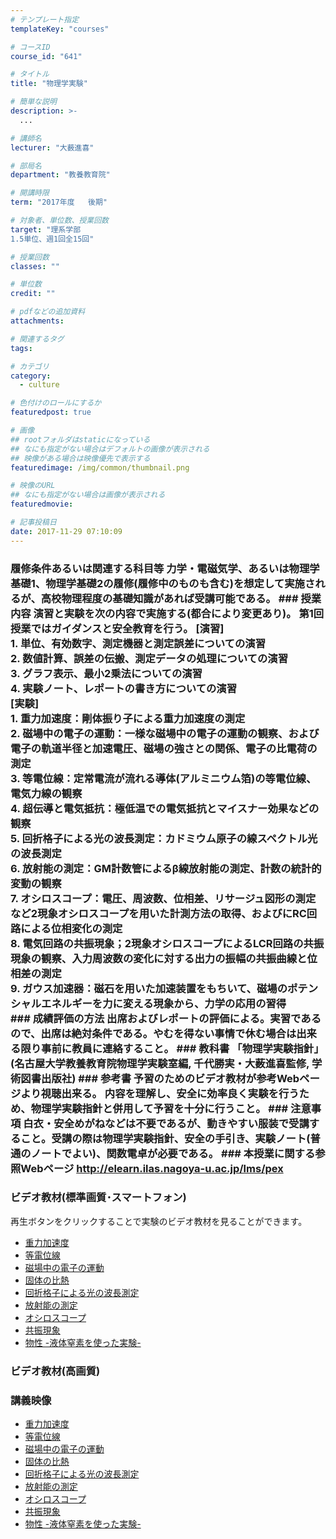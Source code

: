 ```yaml
---
# テンプレート指定
templateKey: "courses"

# コースID
course_id: "641"

# タイトル
title: "物理学実験"

# 簡単な説明
description: >-
  ...

# 講師名
lecturer: "大薮進喜"

# 部局名
department: "教養教育院"

# 開講時限
term: "2017年度	後期"

# 対象者、単位数、授業回数
target: "理系学部
1.5単位、週1回全15回"

# 授業回数
classes: ""

# 単位数
credit: ""

# pdfなどの追加資料
attachments: 

# 関連するタグ
tags:

# カテゴリ
category:
  - culture

# 色付けのロールにするか
featuredpost: true

# 画像
## rootフォルダはstaticになっている
## なにも指定がない場合はデフォルトの画像が表示される
## 映像がある場合は映像優先で表示する
featuredimage: /img/common/thumbnail.png

# 映像のURL
## なにも指定がない場合は画像が表示される
featuredmovie: 

# 記事投稿日
date: 2017-11-29 07:10:09
---
```


### 履修条件あるいは関連する科目等 力学・電磁気学、あるいは物理学基礎1、物理学基礎2の履修(履修中のものも含む)を想定して実施されるが、高校物理程度の基礎知識があれば受講可能である。 ### 授業内容 演習と実験を次の内容で実施する(都合により変更あり)。 第1回授業ではガイダンスと安全教育を行う。 [演習] </br> 1. 単位、有効数字、測定機器と測定誤差についての演習 </br> 2. 数値計算、誤差の伝搬、測定データの処理についての演習 </br> 3. グラフ表示、最小2乗法についての演習 </br> 4. 実験ノート、レポートの書き方についての演習 </br> [実験] </br> 1. 重力加速度：剛体振り子による重力加速度の測定</br> 2. 磁場中の電子の運動：一様な磁場中の電子の運動の観察、および電子の軌道半径と加速電圧、磁場の強さとの関係、電子の比電荷の測定</br> 3. 等電位線：定常電流が流れる導体(アルミニウム箔)の等電位線、電気力線の観察</br> 4. 超伝導と電気抵抗：極低温での電気抵抗とマイスナー効果などの観察</br> 5. 回折格子による光の波長測定：カドミウム原子の線スペクトル光の波長測定</br> 6. 放射能の測定：GM計数管によるβ線放射能の測定、計数の統計的変動の観察</br> 7. オシロスコープ：電圧、周波数、位相差、リサージュ図形の測定など2現象オシロスコープを用いた計測方法の取得、およびにRC回路による位相変化の測定</br> 8. 電気回路の共振現象；2現象オシロスコープによるLCR回路の共振現象の観察、入力周波数の変化に対する出力の振幅の共振曲線と位相差の測定</br> 9. ガウス加速器：磁石を用いた加速装置をもちいて、磁場のポテンシャルエネルギーを力に変える現象から、力学の応用の習得</br> ### 成績評価の方法 出席およびレポートの評価による。実習であるので、出席は絶対条件である。やむを得ない事情で休む場合は出来る限り事前に教員に連絡すること。 ### 教科書 「物理学実験指針」(名古屋大学教養教育院物理学実験室編, 千代勝実・大薮進喜監修, 学術図書出版社) ### 参考書 予習のためのビデオ教材が参考Webページより視聴出来る。 内容を理解し、安全に効率良く実験を行うため、物理学実験指針と併用して予習を十分に行うこと。 ### 注意事項 白衣・安全めがねなどは不要であるが、動きやすい服装で受講すること。受講の際は物理学実験指針、安全の手引き、実験ノート(普通のノートでよい)、関数電卓が必要である。 ### 本授業に関する参照Webページ <a href="http://elearn.ilas.nagoya-u.ac.jp/lms/pex" target="blank">http://elearn.ilas.nagoya-u.ac.jp/lms/pex</a>





### ビデオ教材(標準画質･スマートフォン)

再生ボタンをクリックすることで実験のビデオ教材を見ることができます。

* <a href="http://nuvideo.media.nagoya-u.ac.jp/embed/a48a2232546c36ec9819408b7c03bc96e76f0272" target="_blank">重力加速度</a>
* <a href="http://nuvideo.media.nagoya-u.ac.jp/embed/ab36692c3e1c5833882bda3be6d02eafce5e4680" target="_blank">等電位線</a>
* <a href="http://nuvideo.media.nagoya-u.ac.jp/embed/93da3b50108f4a13560569cb6603d80891b418c7" target="_blank">磁場中の電子の運動</a>
* <a href="http://nuvideo.media.nagoya-u.ac.jp/embed/7c32a8e6a8b45769666b957c2240b7ada4147521" target="_blank">固体の比熱</a>
* <a href="http://nuvideo.media.nagoya-u.ac.jp/embed/0a71c74360222ac43f16a3d23df47f895fe42504
" target="_blank">回折格子による光の波長測定</a>
* <a href="http://nuvideo.media.nagoya-u.ac.jp/embed/ae63246994b3a53aecda63ecd419dc6cb045b8fa" target="_blank">放射能の測定</a>
* <a href="http://nuvideo.media.nagoya-u.ac.jp/embed/18c28700b37a97d3b3678d47f7f8ceaf0052db4a" target="_blank">オシロスコープ</a>
* <a href="http://nuvideo.media.nagoya-u.ac.jp/embed/df8ee5a736ddcc249c0e54a968b34add909fe9cd" target="_blank">共振現象</a>
* <a href="http://nuvideo.media.nagoya-u.ac.jp/embed/ffe98786d79a368c6ad72ee94500e1b388669ef0" target="_blank">物性 -液体窒素を使った実験-</a> </ul>

### ビデオ教材(高画質)

### 講義映像

* <a href="http://nuvideo.media.nagoya-u.ac.jp/embed/058a52a44a3ca745a85633fa017b8d38aabebc2b" target="_blank">重力加速度</a>
* <a href="http://nuvideo.media.nagoya-u.ac.jp/embed/e997387209848feef0a88c97df356132a08bbd12" target="_blank">等電位線</a>
* <a href="http://nuvideo.media.nagoya-u.ac.jp/embed/8b75113214282576d7636effa7a442b4c7cabb5a" target="_blank">磁場中の電子の運動</a>
* <a href="http://nuvideo.media.nagoya-u.ac.jp/embed/6c10359860d9409bbc89d124b2b50b75fff4038c" target="_blank">固体の比熱</a>
* <a href="http://nuvideo.media.nagoya-u.ac.jp/embed/0d7af0bb654771df3d5930b09162953a6311f185
" target="_blank">回折格子による光の波長測定</a>
* <a href="http://nuvideo.media.nagoya-u.ac.jp/embed/a559d7ba2f6c3037cf452d99a13f3ae82426fc57" target="_blank">放射能の測定</a>
* <a href="http://nuvideo.media.nagoya-u.ac.jp/embed/df4a7abfc6a6a98040763f7fb8dbb886d2d06901" target="_blank">オシロスコープ</a>
* <a href="http://nuvideo.media.nagoya-u.ac.jp/embed/7be3c06c6ebac123295466d8db1046c3557ce248" target="_blank">共振現象</a>
* <a href="http://nuvideo.media.nagoya-u.ac.jp/embed/0f4161467174d3d7e15e6db6c5dfcb1c4ae91d4d" target="_blank">物性 -液体窒素を使った実験-</a>








